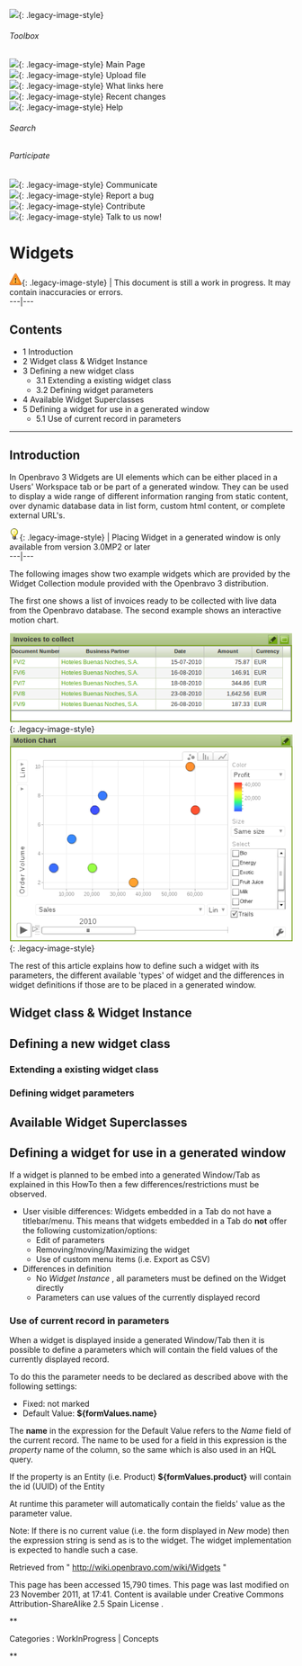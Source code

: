 ![](skins/openbravo/images/social-blogs-sidebar-banner.png){: .legacy-image-style}

######  Toolbox

![](skins/openbravo/images/flecha1.jpg){: .legacy-image-style} Main Page  
![](skins/openbravo/images/flecha1.jpg){: .legacy-image-style} Upload file  
![](skins/openbravo/images/flecha1.jpg){: .legacy-image-style} What links here  
![](skins/openbravo/images/flecha1.jpg){: .legacy-image-style} Recent changes  
![](skins/openbravo/images/flecha1.jpg){: .legacy-image-style} Help  
  
  

######  Search

######  Participate

![](skins/openbravo/images/flecha1.jpg){: .legacy-image-style} Communicate  
![](skins/openbravo/images/flecha1.jpg){: .legacy-image-style} Report a bug  
![](skins/openbravo/images/flecha1.jpg){: .legacy-image-style} Contribute  
![](skins/openbravo/images/flecha1.jpg){: .legacy-image-style} Talk to us now!  

  

#  Widgets

![](/assets/developer-guide/etendo-classic/concepts/Widgets-0.png){: .legacy-image-style} |  This
document is still a work in progress. It may contain inaccuracies or errors.  
---|---  
  
##  Contents

  * 1  Introduction 
  * 2  Widget class & Widget Instance 
  * 3  Defining a new widget class 
    * 3.1  Extending a existing widget class 
    * 3.2  Defining widget parameters 
  * 4  Available Widget Superclasses 
  * 5  Defining a widget for use in a generated window 
    * 5.1  Use of current record in parameters 

  
---  
  
##  Introduction

In Openbravo 3 Widgets are UI elements which can be either placed in a Users'
Workspace tab or be part of a generated window. They can be used to display a
wide range of different information ranging from static content, over dynamic
database data in list form, custom html content, or complete external URL's.

![](/assets/developer-guide/etendo-classic/concepts/Bulbgraph.png){: .legacy-image-style} |  Placing
Widget in a generated window is only available from version 3.0MP2 or later  
---|---  
  
The following images show two example widgets which are provided by the Widget
Collection module provided with the Openbravo 3 distribution.

The first one shows a list of invoices ready to be collected with live data
from the Openbravo database. The second example shows an interactive motion
chart.

![](/assets/developer-guide/etendo-classic/concepts/Widgets-2.png){: .legacy-image-style}
![](/assets/developer-guide/etendo-classic/concepts/Widgets-3.png){: .legacy-image-style}

The rest of this article explains how to define such a widget with its
parameters, the different available 'types' of widget and the differences in
widget definitions if those are to be placed in a generated window.

##  Widget class & Widget Instance

##  Defining a new widget class

###  Extending a existing widget class

###  Defining widget parameters

##  Available Widget Superclasses

##  Defining a widget for use in a generated window

If a widget is planned to be embed into a generated Window/Tab as explained in
this HowTo  then a few differences/restrictions must be observed.

  * User visible differences: Widgets embedded in a Tab do not have a titlebar/menu. This means that widgets embedded in a Tab do **not** offer the following customization/options: 
    * Edit of parameters 
    * Removing/moving/Maximizing the widget 
    * Use of custom menu items (i.e. Export as CSV) 
  * Differences in definition 
    * No _Widget Instance_ , all parameters must be defined on the Widget directly 
    * Parameters can use values of the currently displayed record 

###  Use of current record in parameters

When a widget is displayed inside a generated Window/Tab then it is possible
to define a parameters which will contain the field values of the currently
displayed record.

To do this the parameter needs to be declared as described above with the
following settings:

  * Fixed: not marked 
  * Default Value: **${formValues.name}**

The **name** in the expression for the Default Value refers to the _Name_
field of the current record. The name to be used for a field in this
expression is the _property_ name of the column, so the same which is also
used in an HQL query.

If the property is an Entity (i.e. Product) **${formValues.product}** will
contain the id (UUID) of the Entity

At runtime this parameter will automatically contain the fields' value as the
parameter value.

Note: If there is no current value (i.e. the form displayed in _New_ mode)
then the expression string is send as is to the widget. The widget
implementation is expected to handle such a case.

Retrieved from "  http://wiki.openbravo.com/wiki/Widgets  "

This page has been accessed 15,790 times. This page was last modified on 23
November 2011, at 17:41. Content is available under  Creative Commons
Attribution-ShareAlike 2.5 Spain License  .

  
**

Categories  :  WorkInProgress  |  Concepts

**

